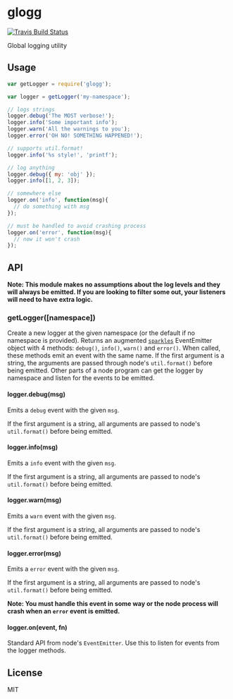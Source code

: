 # glogg

[![Travis Build Status](https://img.shields.io/travis/undertakerjs/glogg/master.svg?label=travis&style=flat-square)](https://travis-ci.org/undertakerjs/glogg)

Global logging utility

## Usage

```js
var getLogger = require('glogg');

var logger = getLogger('my-namespace');

// logs strings
logger.debug('The MOST verbose!');
logger.info('Some important info');
logger.warn('All the warnings to you');
logger.error('OH NO! SOMETHING HAPPENED!');

// supports util.format!
logger.info('%s style!', 'printf');

// log anything
logger.debug({ my: 'obj' });
logger.info([1, 2, 3]);

// somewhere else
logger.on('info', function(msg){
  // do something with msg
});

// must be handled to avoid crashing process
logger.on('error', function(msg){
  // now it won't crash
});
```

## API

__Note: This module makes no assumptions about the log levels and they will always
be emitted.  If you are looking to filter some out, your listeners will need to have
extra logic.__

### getLogger([namespace])

Create a new logger at the given namespace (or the default if no namespace is provided).
Returns an augmented [`sparkles`](https://github.com/phated/sparkles) EventEmitter object
with 4 methods: `debug()`, `info()`, `warn()` and `error()`. When called, these methods emit
an event with the same name.  If the first argument is a string, the arguments
are passed through node's `util.format()` before being emitted.  Other parts
of a node program can get the logger by namespace and listen for the events to
be emitted.

#### logger.debug(msg)

Emits a `debug` event with the given `msg`.

If the first argument is a string, all arguments are passed to node's
`util.format()` before being emitted.

#### logger.info(msg)

Emits a `info` event with the given `msg`.

If the first argument is a string, all arguments are passed to node's
`util.format()` before being emitted.

#### logger.warn(msg)

Emits a `warn` event with the given `msg`.

If the first argument is a string, all arguments are passed to node's
`util.format()` before being emitted.

#### logger.error(msg)

Emits a `error` event with the given `msg`.

If the first argument is a string, all arguments are passed to node's
`util.format()` before being emitted.

__Note: You must handle this event in some way or the node process will crash
when an `error` event is emitted.__

#### logger.on(event, fn)

Standard API from node's `EventEmitter`.  Use this to listen for events from
the logger methods.

## License

MIT

